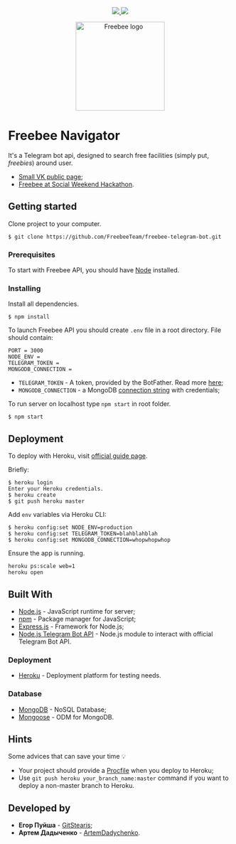 <p align="center"> 
  <a href="https://codeclimate.com/github/FreebeeTeam/freebee-telegram-bot/maintainability">
    <img src="https://api.codeclimate.com/v1/badges/d053b7eee6887a11046d/maintainability" />
  </a>
  <a class="badge-align" href="https://www.codacy.com/app/GitStearis/freebee-telegram-bot?utm_source=github.com&amp;utm_medium=referral&amp;utm_content=FreebeeTeam/freebee-telegram-bot&amp;utm_campaign=Badge_Grade">
    <img src="https://api.codacy.com/project/badge/Grade/bfc11c270b71494181491d35fba0306a"/>
  </a>
</p>

<p align="center"> 
  <img src='https://drive.google.com/uc?id=1albVAA6GrHQaG0EvN3a1WFCs9irSv5Lk' alt='Freebee logo' width="200" />
</p>

# Freebee Navigator

It's a Telegram bot api, designed to search free facilities (simply put, *freebies*) around user.

* [Small VK public page](https://vk.com/freebeeapp);
* [Freebee at Social Weekend Hackathon](http://telegra.ph/Social-Weekend-Hackathon--kak-ehto-bylo-02-26).

## Getting started

Clone project to your computer.

```
$ git clone https://github.com/FreebeeTeam/freebee-telegram-bot.git
```

### Prerequisites

To start with Freebee API, you should have [Node](https://nodejs.org/en/download/package-manager/) installed.

### Installing

Install all dependencies.

```
$ npm install
```

To launch Freebee API you should create `.env` file in a root directory. File should contain:

```
PORT = 3000
NODE_ENV = 
TELEGRAM_TOKEN = 
MONGODB_CONNECTION = 
```

* `TELEGRAM_TOKEN` - A token, provided by the BotFather. Read more [here](https://core.telegram.org/bots/api#making-requests);
* `MONGODB_CONNECTION` - a MongoDB [connection string](https://docs.mongodb.com/manual/reference/connection-string/) with credentials;

To run server on localhost type  `npm start`  in root folder.

```
$ npm start
```

## Deployment

To deploy with Heroku, visit [official guide page](https://devcenter.heroku.com/articles/git).

Briefly:

```
$ heroku login
Enter your Heroku credentials.
$ heroku create
$ git push heroku master
```

Add `env` variables via Heroku CLI:

```
$ heroku config:set NODE_ENV=production
$ heroku config:set TELEGRAM_TOKEN=blahblahblah
$ heroku config:set MONGODB_CONNECTION=whopwhopwhop
```

Ensure the app is running.

```
heroku ps:scale web=1
heroku open
```

## Built With

- [Node.js](https://github.com/nodejs/node) - JavaScript runtime for server;
- [npm](https://github.com/npm/npm) - Package manager for JavaScript;
- [Express.js](https://github.com/expressjs/express) - Framework for Node.js;
- [Node.js Telegram Bot API](https://github.com/yagop/node-telegram-bot-api) - Node.js module to interact with official Telegram Bot API.

### Deployment

- [Heroku](https://www.heroku.com/home) - Deployment platform for testing needs.

### Database

- [MongoDB](https://www.mongodb.com/) - NoSQL Database;
- [Mongoose](http://mongoosejs.com/) - ODM for MongoDB.

## Hints

Some advices that can save your time :bulb:

* Your project should provide a [Procfile](https://devcenter.heroku.com/articles/getting-started-with-nodejs#define-a-procfile) when you deploy to Heroku;
* Use `git push heroku your_branch_name:master` command if you want to deploy a non-master branch to Heroku.

## Developed by

* **Егор Пуйша** - [GitStearis](https://github.com/GitStearis);
* **Артем Дадыченко** - [ArtemDadychenko](https://github.com/ArtemDadychenko).
